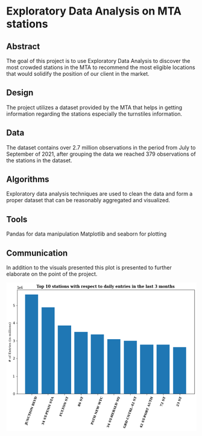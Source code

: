 # Exploratory Data Analysis on MTA stations 

## Abstract 

The goal of this project is to use Exploratory Data Analysis to discover the most crowded stations in the MTA to recommend the most eligible locations that would solidify the position of our client in the market. 

## Design 

The project utilizes a dataset provided by the MTA that helps in getting information regarding the stations especially the turnstiles information. 

## Data 

The dataset contains over 2.7 million observations in the period from July to September of 2021, after grouping the data we reached 379 observations of the stations in the dataset.     

## Algorithms 

Exploratory data analysis techniques are used to clean the data and form a proper dataset that can be reasonably aggregated and visualized. 

## Tools 

Pandas for data manipulation 
Matplotlib and seaborn for plotting 

## Communication 

In addition to the visuals presented this plot is presented to further elaborate on the point of the project. 

![title](Images/top10stat.png)
